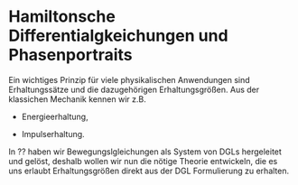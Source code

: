 
# Hamiltonsche Differentialgkeichungen und Phasenportraits

Ein wichtiges Prinzip für viele physikalischen Anwendungen sind Erhaltungssätze und die dazugehörigen Erhaltungsgrößen. Aus der klassichen Mechanik kennen wir z.B.

* Energieerhaltung,

* Impulserhaltung.

In ?? haben wir Bewegungslgleichungen als System von DGLs hergeleitet und gelöst, deshalb wollen wir nun die nötige Theorie entwickeln, die es uns erlaubt Erhaltungsgrößen direkt aus der DGL Formulierung zu erhalten.

````{prf:example} Harmonischer Oszillator

````

